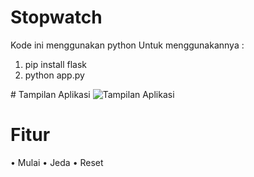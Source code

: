 ﻿# Stopwatch
Kode ini menggunakan python Untuk menggunakannya :
1.	pip install flask
2.	python app.py

﻿# Tampilan Aplikasi
![Tampilan Aplikasi](https://github.com/Sherly1273/Stopwatch/blob/main/assets/stopwatch.png?raw=true)

# Fitur
•	Mulai
•	Jeda
•	Reset
